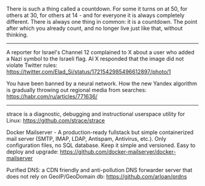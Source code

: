 
There is such a thing called a countdown. For some it turns on at 50, for others at 30, for others at 14 - and for everyone it is always completely different. There is always one thing in common: it is a countdown. The point after which you already count, and no longer live just like that, without thinking.

----

A reporter for Israel's Channel 12 complained to X about a user who added a Nazi symbol to the Israeli flag. AI X responded that the image did not violate Twitter rules: https://twitter.com/Elad_Si/status/1721542985496612897/photo/1

You have been banned by a neural network. How the new Yandex algorithm is gradually throwing out regional media from searches: https://habr.com/ru/articles/771636/

----

strace is a diagnostic, debugging and instructional userspace utility for Linux: https://github.com/strace/strace

Docker Mailserver - A production-ready fullstack but simple containerized mail server (SMTP, IMAP, LDAP, Antispam, Antivirus, etc.). Only configuration files, no SQL database. Keep it simple and versioned. Easy to deploy and upgrade: https://github.com/docker-mailserver/docker-mailserver

Purified DNS: a CDN friendly and anti-pollution DNS forwarder server that does not rely on GeoIP/GeoDomain db: https://github.com/arloan/prdns

